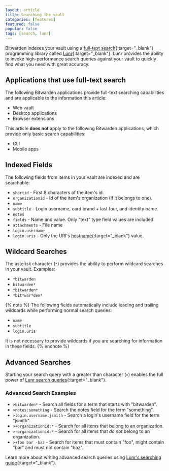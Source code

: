 ```yaml
---
layout: article
title: Searching the vault
categories: [features]
featured: false
popular: false
tags: [search, lunr]
---
```


Bitwarden indexes your vault using a [full-text search](https://en.wikipedia.org/wiki/Full-text_search){:target="_blank"} programming library called [Lunr](https://lunrjs.com/){:target="_blank"}. Lunr provides the ability to invoke high-performance search queries against your vault to quickly find what you need with great accuracy.

## Applications that use full-text search

The following Bitwarden applications provide full-text searching capabilities and are applicable to the information this article:

- Web vault
- Desktop applications
- Browser extensions

This article **does not** apply to the following Bitwarden applications, which provide only basic search capabilities:

- CLI
- Mobile apps

## Indexed Fields

The following fields from items in your vault are indexed and are searchable:

- `shortid` - First 8 characters of the item's id.
- `organizationid` - Id of the item's organization (if it belongs to one).
- `name`
- `subtitle` - Login username, card brand + last four, and identity name.
- `notes`
- `fields` - Name and value. Only "text" type field values are included.
- `attachments` - File name
- `login.username`
- `login.uris` - Only the URI's [hostname](https://developer.mozilla.org/en-US/docs/Web/API/HTMLHyperlinkElementUtils/hostname){:target="_blank"} value.

## Wildcard Searches

The asterisk character (`*`) provides the ability to perform wildcard searches in your vault. Examples:

- `*bitwarden`
- `bitwarden*`
- `*bitwarden*`
- `*bit*war*den*`

{% note %}
The following fields automatically include leading and trailing wildcards while performing normal search queries:

- `name`
- `subtitle`
- `login.uris`

It is not necessary to provide wildcards if you are searching for information in these fields.
{% endnote %}

## Advanced Searches

Starting your search query with a greater than character (`>`) enables the full power of [Lunr search queries](https://lunrjs.com/guides/searching.html){:target="_blank"}.

### Advanced Search Examples

- `>bitwarden*` - Search all fields for a term that starts with "bitwarden".
- `>notes:something` - Search the notes field for the term "something".
- `>login.username:jsmith` - Search a login's username field for the term "jsmith".
- `>+organizationid:*` - Search for all items that belong to an organization.
- `>-organizationid:*` - Search for all items that *do not* belong to an organization.
- `>+foo bar -baz` - Search for items that must contain "foo", might contain "bar" and must not contain "baz".

Learn more about writing advanced search queries using [Lunr's searching guide](https://lunrjs.com/guides/searching.html){:target="_blank"}.
